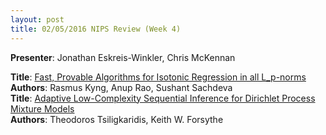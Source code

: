 ```yaml
---
layout: post
title: 02/05/2016 NIPS Review (Week 4)
---
```

**Presenter**: Jonathan Eskreis-Winkler, Chris McKennan

**Title**: [Fast, Provable Algorithms for Isotonic Regression in all L_p-norms](http://arxiv.org/abs/1507.00710)   
**Authors**: Rasmus Kyng, Anup Rao, Sushant Sachdeva  
**Title**: [Adaptive Low-Complexity Sequential Inference for Dirichlet Process Mixture Models](http://arxiv.org/abs/1409.8185)   
**Authors**: Theodoros Tsiligkaridis, Keith W. Forsythe
